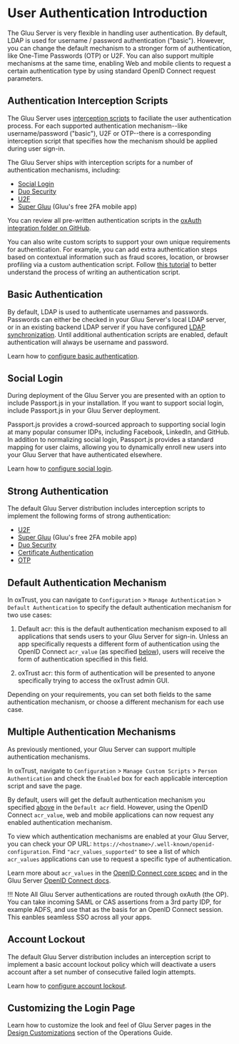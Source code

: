 # User Authentication Introduction
The Gluu Server is very flexible in handling user authentication. By default, LDAP is used for username / password authentication ("basic"). However, you can change the default mechanism to a stronger form of authentication, like One-Time Passwords (OTP) or U2F. You can also support multiple mechanisms at the same time, enabling Web and mobile clients to request a certain authentication type by using standard OpenID Connect request parameters. 

## Authentication Interception Scripts
The Gluu Server uses [interception scripts](../admin-guide/custom-script.md) to faciliate the user authentication process. For each supported authentication mechanism--like username/password ("basic"), U2F or OTP--there is a corresponding interception script that specifies how the mechanism should be applied during user sign-in. 

The Gluu Server ships with interception scripts for a number of authentication mechanisms, including:

- [Social Login](./passport.md) 
- [Duo Security](./duo.md)
- [U2F](./U2F.md)
- [Super Gluu](./supergluu.md)  (Gluu's free 2FA mobile app)

You can review all pre-written authentication scripts in the [oxAuth integration folder on GitHub](https://github.com/GluuFederation/oxAuth/tree/master/Server/integrations). 

You can also write custom scripts to support your own unique requirements for authentication. For example, you can add extra authentication steps based on contextual information such as fraud scores, location, or browser profiling via a custom authentication script. Follow [this tutorial](./customauthn.md) to better understand the process of writing an authentication script. 

## Basic Authentication

By default, LDAP is used to authenticate usernames and passwords. Passwords can either be checked in your Gluu Server's local LDAP server, or in an existing backend LDAP server if you have configured [LDAP synchronization](../admin-guide/user-management.md#ldap-synchronization). Until additional authentication scripts are enabled, default authentication will always be username and password. 

Learn how to [configure basic authentication](./basic.md).

## Social Login

During deployment of the Gluu Server you are presented with an option to include Passport.js in your installation. If you want to support social login, include Passport.js in your Gluu Server deployment. 

Passport.js provides a crowd-sourced approach to supporting social login at many popular consumer IDPs, including Facebook, LinkedIn, and GitHub. In addition to normalizing social login, Passport.js provides a standard mapping for user claims, allowing you to dynamically enroll new users into your Gluu Server that have authenticated elsewhere.

Learn how to [configure social login](./passport.md). 

## Strong Authentication

The default Gluu Server distribution includes interception scripts to implement the following forms of strong authentication:

- [U2F](./U2F.md)
- [Super Gluu](./supergluu.md)  (Gluu's free 2FA mobile app)
- [Duo Security](./duo.md)
- [Certificate Authentication](./cert-auth.md)
- [OTP](./otp.md)

## Default Authentication Mechanism
In oxTrust, you can navigate to `Configuration` > `Manage Authentication` > `Default Authentication` to specify the default authentication mechanism for two use cases: 

1. Default acr: this is the default authentication mechanism exposed to all applications that sends users to your Gluu Server for sign-in. Unless an app specifically requests a different form of authentication using the OpenID Connect `acr_value` (as specified [below](#multiple-authentication-mechanisms)), users will receive the form of authentication specified in this field. 

2. oxTrust acr: this form of authentication will be presented to anyone specifically trying to access the oxTrust admin GUI.

Depending on your requirements, you can set both fields to the same authentication mechanism, or choose a different mechanism for each use case. 

## Multiple Authentication Mechanisms
As previously mentioned, your Gluu Server can support multiple authentication mechanisms. 

In oxTrust, navigate to `Configuration` > `Manage Custom Scripts` > `Person Authentication` and check the `Enabled` box for each applicable interception script and save the page. 

By default, users will get the default authentication mechanism you specified [above](#default-authentication-mechanism) in the `Default acr` field. However, using the OpenID Connect `acr_value`, web and mobile applications can now request any enabled authentication mechanism. 

To view which authentication mechanisms are enabled at your Gluu Server, you can check your OP URL: `https://<hostname>/.well-known/openid-configuration`. Find `"acr_values_supported"` to see a list of which `acr_values` applications can use to request a specific type of authentication. 

Learn more about `acr_values` in the [OpenID Connect core scpec](http://openid.net/specs/openid-connect-core-1_0.html#acrSemantics) and in the Gluu Server [OpenID Connect docs](../admin-guide/openid-connect.md/#multi-factor-authentication-for-clients).

!!! Note
    All Gluu Server authentications are routed through oxAuth (the OP). You can take incoming SAML or CAS assertions from a 3rd party IDP, for example ADFS, and use that as the basis for an OpenID Connect session. This eanbles seamless SSO across all your apps.

## Account Lockout

The default Gluu Server distribution includes an interception script to implement a basic account lockout policy which will deactivate a users account after a set number of consecutive failed login attempts.

Learn how to [configure account lockout](./lockout.md). 

## Customizing the Login Page 

Learn how to customize the look and feel of Gluu Server pages in the [Design Customizations](../operation/custom-loginpage.md) section of the Operations Guide.
